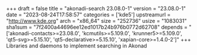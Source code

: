 +++
draft = false
title = "akonadi-search 23.08.0-1"
version = "23.08.0-1"
date = "2023-08-24T17:58:57"
categories = ['kde5']
upstreamurl = "http://www.kde.org"
arch = "x86_64"
size = "252736"
usize = "1083031"
sha1sum = "7f2400a44696ee12ed1017b24b976b0772d62708"
depends = "['akonadi-contacts>=23.08.0', 'kcmutils>=5.109.0', 'krunner5>=5.109.0', 'qt5-svg>=5.15.10', 'qt5-declarative>=5.15.10', 'xapian-core>=1.4.0-2']"
+++
Libraries and daemons to implement searching in Akonad